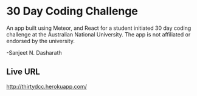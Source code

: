 # 30 Day Coding Challenge

An app built using Meteor, and React for a student initiated 30 day coding challenge at the Australian National University. The app is not affiliated or endorsed by the university.


-Sanjeet N. Dasharath


## Live URL
http://thirtydcc.herokuapp.com/
